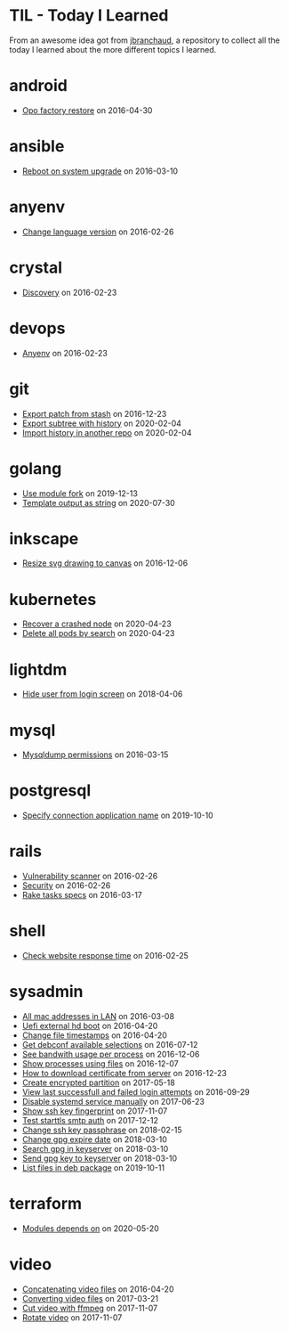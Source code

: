 # TIL - Today I Learned

From an awesome idea got from [jbranchaud](https://github.com/jbranchaud/til), a
repository to collect all the today I learned about the more different topics I
learned.

# android

- [Opo factory restore](tils/android/2016-04-30-opo_factory_restore.md) on 2016-04-30

# ansible

- [Reboot on system upgrade](tils/ansible/2016-03-10-reboot_on_system_upgrade.md) on 2016-03-10

# anyenv

- [Change language version](tils/anyenv/2016-02-26-change_language_version.md) on 2016-02-26

# crystal

- [Discovery](tils/crystal/2016-02-23-discovery.md) on 2016-02-23

# devops

- [Anyenv](tils/devops/2016-02-23-anyenv.md) on 2016-02-23

# git

- [Export patch from stash](tils/git/2016-12-23-export_patch_from_stash.md) on 2016-12-23
- [Export subtree with history](tils/git/2020-02-04-export_subtree_with_history.md) on 2020-02-04
- [Import history in another repo](tils/git/2020-02-04-import_history_in_another_repo.md) on 2020-02-04

# golang

- [Use module fork](tils/golang/2019-12-13-use_module_fork.md) on 2019-12-13
- [Template output as string](tils/golang/2020-07-30-template_output_as_string.md) on 2020-07-30

# inkscape

- [Resize svg drawing to canvas](tils/inkscape/2016-12-06-resize_svg_drawing_to_canvas.md) on 2016-12-06

# kubernetes

- [Recover a crashed node](tils/kubernetes/2020-04-23-recover_a_crashed_node.md) on 2020-04-23
- [Delete all pods by search](tils/kubernetes/2020-04-23-delete_all_pods_by_search.md) on 2020-04-23

# lightdm

- [Hide user from login screen](tils/lightdm/2018-04-06-hide_user_from_login_screen.md) on 2018-04-06

# mysql

- [Mysqldump permissions](tils/mysql/2016-03-15-mysqldump_permissions.md) on 2016-03-15

# postgresql

- [Specify connection application name](tils/postgresql/2019-10-10-specify_connection_application_name.md) on 2019-10-10

# rails

- [Vulnerability scanner](tils/rails/2016-02-26-vulnerability_scanner.md) on 2016-02-26
- [Security](tils/rails/2016-02-26-security.md) on 2016-02-26
- [Rake tasks specs](tils/rails/2016-03-17-rake_tasks_specs.md) on 2016-03-17

# shell

- [Check website response time](tils/shell/2016-02-25-check_website_response_time.md) on 2016-02-25

# sysadmin

- [All mac addresses in LAN](tils/sysadmin/2016-03-08-all_mac_addresses_in_lan.md) on 2016-03-08
- [Uefi external hd boot](tils/sysadmin/2016-04-20-uefi_external_hd_boot.md) on 2016-04-20
- [Change file timestamps](tils/sysadmin/2016-04-20-change_file_timestamps.md) on 2016-04-20
- [Get debconf available selections](tils/sysadmin/2016-07-12-get_debconf_available_selections.md) on 2016-07-12
- [See bandwith usage per process](tils/sysadmin/2016-12-06-see_bandwith_usage_per_process.md) on 2016-12-06
- [Show processes using files](tils/sysadmin/2016-12-07-show_processes_using_files.md) on 2016-12-07
- [How to download certificate from server](tils/sysadmin/2016-12-23-how_to_download_certificate_from_server.md) on 2016-12-23
- [Create encrypted partition](tils/sysadmin/2017-05-18-create_encrypted_partition.md) on 2017-05-18
- [View last successfull and failed login attempts](tils/sysadmin/2016-09-29-view_last_successfull_and_failed_login_attempts.md) on 2016-09-29
- [Disable systemd service manually](tils/sysadmin/2017-06-23-disable_systemd_service_manually.md) on 2017-06-23
- [Show ssh key fingerprint](tils/sysadmin/2017-11-07-show_ssh_key_fingerprint.md) on 2017-11-07
- [Test starttls smtp auth](tils/sysadmin/2017-12-12-test_starttls_smtp_auth.md) on 2017-12-12
- [Change ssh key passphrase](tils/sysadmin/2018-02-15-change_ssh_key_passphrase.md) on 2018-02-15
- [Change gpg expire date](tils/sysadmin/2018-03-10-change_gpg_expire_date.md) on 2018-03-10
- [Search gpg in keyserver](tils/sysadmin/2018-03-10-search_gpg_in_keyserver.md) on 2018-03-10
- [Send gpg key to keyserver](tils/sysadmin/2018-03-10-send_gpg_key_to_keyserver.md) on 2018-03-10
- [List files in deb package](tils/sysadmin/2019-10-11-list_files_in_deb_package.md) on 2019-10-11

# terraform

- [Modules depends on](tils/terraform/2020-05-20-modules_depends_on.md) on 2020-05-20

# video

- [Concatenating video files](tils/video/2016-04-20-concatenating_video_files.md) on 2016-04-20
- [Converting video files](tils/video/2017-03-21-converting_video_files.md) on 2017-03-21
- [Cut video with ffmpeg](tils/video/2017-11-07-cut_video_with_ffmpeg.md) on 2017-11-07
- [Rotate video](tils/video/2017-11-07-rotate_video.md) on 2017-11-07

